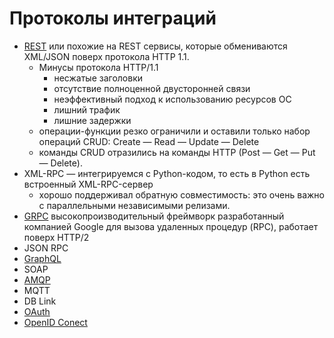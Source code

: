 # Протоколы интеграций

- [REST](/api/api.rest.md) или похожие на REST сервисы, которые обмениваются XML/JSON поверх протокола HTTP 1.1.
  - Минусы протокола HTTP/1.1
    - несжатые заголовки
    - отсутствие полноценной двусторонней связи
    - неэффективный подход к использованию ресурсов ОС
    - лишний трафик
    - лишние задержки
  - операции-функции резко ограничили и оставили только набор операций CRUD: Create — Read — Update — Delete
  - команды CRUD отразились на команды HTTP (Post — Get — Put — Delete).
- XML-RPC — интегрируемся с Python-кодом, то есть в Python есть встроенный XML-RPC-сервер
  - хорошо поддерживал обратную совместимость: это очень важно с параллельными независимыми релизами.
- [GRPC](protocols.integration/grpc.md) высокопроизводительный фреймворк разработанный компанией Google для вызова удаленных процедур (RPC), работает поверх HTTP/2
- JSON RPC
- [GraphQL](protocols.integration/graphql.md)
- SOAP
- [AMQP](middleware/messagebus/rmq.md)
- MQTT
- DB Link
- [OAuth](protocols.integration/oauth.md)
- [OpenID Conect](protocols.integration/oidc.md)

